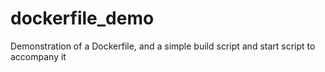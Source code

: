 # dockerfile_demo
Demonstration of a Dockerfile, and a simple build script and start script to accompany it

